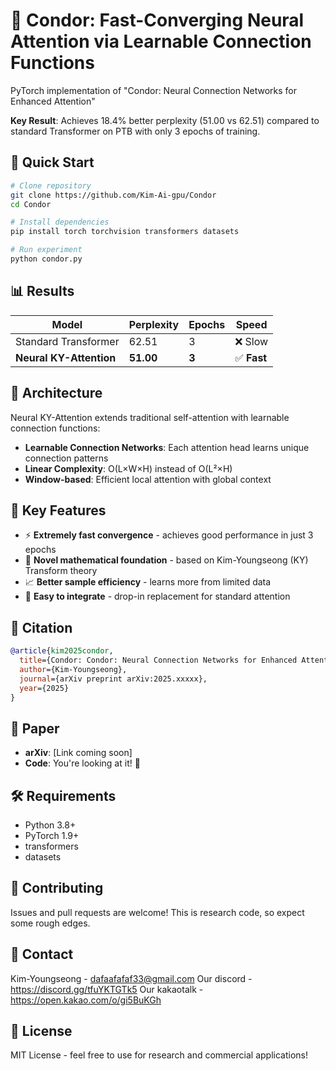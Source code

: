 # 🦅 Condor: Fast-Converging Neural Attention via Learnable Connection Functions

PyTorch implementation of "Condor: Neural Connection Networks for Enhanced Attention" 

**Key Result**: Achieves 18.4% better perplexity (51.00 vs 62.51) compared to standard Transformer on PTB with only 3 epochs of training.

## 🚀 Quick Start

```bash
# Clone repository
git clone https://github.com/Kim-Ai-gpu/Condor
cd Condor

# Install dependencies
pip install torch torchvision transformers datasets

# Run experiment
python condor.py
```

## 📊 Results

| Model | Perplexity | Epochs | Speed |
|-------|------------|--------|-------------|
| Standard Transformer | 62.51 | 3 | ❌ Slow |
| **Neural KY-Attention** | **51.00** | **3** | ✅ **Fast** |

## 🔧 Architecture

Neural KY-Attention extends traditional self-attention with learnable connection functions:

- **Learnable Connection Networks**: Each attention head learns unique connection patterns
- **Linear Complexity**: O(L×W×H) instead of O(L²×H) 
- **Window-based**: Efficient local attention with global context

## 🎯 Key Features

- ⚡ **Extremely fast convergence** - achieves good performance in just 3 epochs
- 🧠 **Novel mathematical foundation** - based on Kim-Youngseong (KY) Transform theory
- 📈 **Better sample efficiency** - learns more from limited data
- 🔧 **Easy to integrate** - drop-in replacement for standard attention

## 📝 Citation

```bibtex
@article{kim2025condor,
  title={Condor: Condor: Neural Connection Networks for Enhanced Attention},
  author={Kim-Youngseong},
  journal={arXiv preprint arXiv:2025.xxxxx},
  year={2025}
}
```

## 📄 Paper

- **arXiv**: [Link coming soon]
- **Code**: You're looking at it! 🎉

## 🛠 Requirements

- Python 3.8+
- PyTorch 1.9+
- transformers
- datasets

## 🤝 Contributing

Issues and pull requests are welcome! This is research code, so expect some rough edges.

## 📧 Contact

Kim-Youngseong - dafaafafaf33@gmail.com
Our discord - https://discord.gg/tfuYKTGTk5
Our kakaotalk - https://open.kakao.com/o/gi5BuKGh

## 📜 License

MIT License - feel free to use for research and commercial applications!

